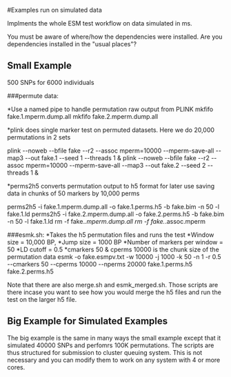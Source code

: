 #Examples run on simulated data

Implments the whole ESM test workflow on data simulated in ms.

You must be aware of where/how the dependencies were installed. Are
you dependencies installed in the "usual places"?

## Small Example
500 SNPs for 6000 individuals

###permute data:

*Use a named pipe to handle permutation raw output from PLINK
mkfifo fake.1.mperm.dump.all
mkfifo fake.2.mperm.dump.all

*plink does single marker test on permuted datasets. Here we do
        20,000 permutations in 2 sets

plink --noweb --bfile fake --r2 --assoc mperm=10000 --mperm-save-all --map3 --out fake.1 --seed 1 --threads 1 &
plink --noweb --bfile fake --r2 --assoc mperm=10000 --mperm-save-all --map3 --out fake.2 --seed 2 --threads 1 &

*perms2h5 converts permutation output to h5 format for later use
        saving data in chunks of 50 markers by 10,000 perms

perms2h5 -i fake.1.mperm.dump.all -o fake.1.perms.h5 -b fake.bim -n 50 -l fake.1.ld
perms2h5 -i fake.2.mperm.dump.all -o fake.2.perms.h5 -b fake.bim -n 50 -l fake.1.ld
rm -f fake.*.mperm.dump.all
rm -f fake.*.assoc.mperm

###esmk.sh:
	*Takes the h5 permutation files and runs the test
	*Window size = 10,000 BP,
	*Jump size = 1000 BP
	*Number of markers per window = 50
	*LD cutoff = 0.5
	*cmarkers 50 & cperms 10000 is the chunk size of the permutation
	data
esmk -o fake.esmpv.txt -w 10000 -j 1000 -k 50 -n 1 -r 0.5 --cmarkers 50 --cperms 10000 --nperms 20000 fake.1.perms.h5 fake.2.perms.h5

Note that there are also merge.sh and esmk_merged.sh. Those scripts
are there incase you want to see how you would merge the h5 files and
run the test on the larger h5 file.


## Big Example for Simulated Examples

The big example is the same in many ways the small example except that
it simulated 40000 SNPs and perfomrs 100K permutations. The scripts
are thus structured for submission to cluster queuing system. This is
not necessary and you can modify them to work on any system with 4 or
more cores.

